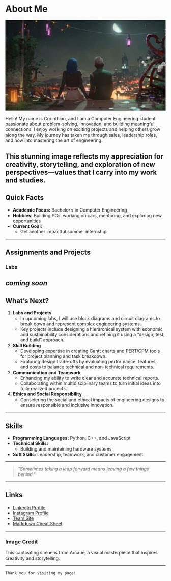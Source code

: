 # About Me

![Arcane Scene](thumb-1920-1384649.jpg)

Hello! My name is Corinthian, and I am a Computer Engineering student passionate about problem-solving, innovation, and building meaningful connections. I enjoy working on exciting projects and helping others grow along the way. My journey has taken me through sales, leadership roles, and now into mastering the art of engineering. 

This stunning image reflects my appreciation for creativity, storytelling, and exploration of new perspectives—values that I carry into my work and studies.
---

## Quick Facts

- **Academic Focus:** Bachelor’s in Computer Engineering
- **Hobbies:** Building PCs, working on cars, mentoring, and exploring new opportunities
- **Current Goal:**
  - Get another impactful summer internship

---

## Assignments and Projects

### Labs
*coming soon*
---
## What’s Next?
1. **Labs and Projects**
    - In upcoming labs, I will use block diagrams and circuit diagrams to break down and represent complex engineering systems.
    - Key projects include designing a hierarchical system with economic and sustainability considerations and refining it using a “design, test, and build” approach.
2. **Skill Building**
    - Developing expertise in creating Gantt charts and PERT/CPM tools for project planning and task breakdown.
    - Exploring design trade-offs by evaluating performance, features, and costs to balance technical and non-technical requirements.
3. **Communication and Teamwork**
    - Enhancing my ability to write clear and accurate technical reports.
    - Collaborating within multidisciplinary teams to turn initial ideas into fully realized projects.
4. **Ethics and Social Responsibility**
    - Considering the social and ethical impacts of engineering designs to ensure responsible and inclusive innovation.
---

## Skills

- **Programming Languages:** Python, C++, and JavaScript
- **Technical Skills:**
  - Building and maintaining hardware systems
- **Soft Skills:** Leadership, teamwork, and customer engagement

---

> *"Sometimes taking a leap forward means leaving a few things behind."*

---

## Links
- [LinkedIn Profile](https://www.linkedin.com/in/corinthian-bray-5131ab185/)
- [Instagram Profile](https://www.instagram.com/divinefinesse/)
- [Team Site](https://sites.google.com/stevens.edu/teamproject/home0)
- [Markdown Cheat Sheet](https://www.markdownguide.org/cheat-sheet/)

---

### Image Credit
This captivating scene is from Arcane, a visual masterpiece that inspires creativity and storytelling.

---
`Thank you for visiting my page!`
